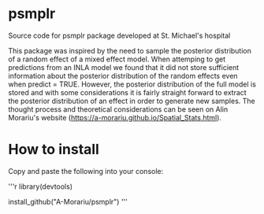 # psmplr
Source code for psmplr package developed at St. Michael's hospital

This package was inspired by the need to sample the posterior distribution of a random effect of a mixed effect model. When attemping to get predictions from an INLA model we found that it did not store sufficient information about the posterior distribution of the random effects even when predict = TRUE. However, the posterior distribution of the full model is stored and with some considerations it is fairly straight forward to extract the posterior distribution of an effect in order to generate new samples. The thought process and theoretical considerations can be seen on Alin Morariu's website (https://a-morariu.github.io/Spatial_Stats.html).


# How to install

Copy and paste the following into your console: 

'''r
library(devtools)

install_github("A-Morariu/psmplr")
'''
